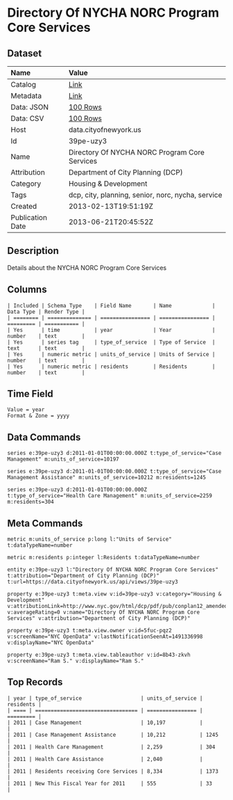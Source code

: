 # Directory Of NYCHA NORC Program Core Services

## Dataset

| Name | Value |
| :--- | :---- |
| Catalog | [Link](https://catalog.data.gov/dataset/directory-of-nycha-norc-program-core-services-5670f) |
| Metadata | [Link](https://data.cityofnewyork.us/api/views/39pe-uzy3) |
| Data: JSON | [100 Rows](https://data.cityofnewyork.us/api/views/39pe-uzy3/rows.json?max_rows=100) |
| Data: CSV | [100 Rows](https://data.cityofnewyork.us/api/views/39pe-uzy3/rows.csv?max_rows=100) |
| Host | data.cityofnewyork.us |
| Id | 39pe-uzy3 |
| Name | Directory Of NYCHA NORC Program Core Services |
| Attribution | Department of City Planning (DCP) |
| Category | Housing & Development |
| Tags | dcp, city, planning, senior, norc, nycha, service |
| Created | 2013-02-13T19:51:19Z |
| Publication Date | 2013-06-21T20:45:52Z |

## Description

Details about the NYCHA NORC Program Core Services

## Columns

```ls
| Included | Schema Type    | Field Name       | Name             | Data Type | Render Type |
| ======== | ============== | ================ | ================ | ========= | =========== |
| Yes      | time           | year             | Year             | number    | text        |
| Yes      | series tag     | type_of_service  | Type of Service  | text      | text        |
| Yes      | numeric metric | units_of_service | Units of Service | number    | text        |
| Yes      | numeric metric | residents        | Residents        | number    | text        |
```

## Time Field

```ls
Value = year
Format & Zone = yyyy
```

## Data Commands

```ls
series e:39pe-uzy3 d:2011-01-01T00:00:00.000Z t:type_of_service="Case Management" m:units_of_service=10197

series e:39pe-uzy3 d:2011-01-01T00:00:00.000Z t:type_of_service="Case Management Assistance" m:units_of_service=10212 m:residents=1245

series e:39pe-uzy3 d:2011-01-01T00:00:00.000Z t:type_of_service="Health Care Management" m:units_of_service=2259 m:residents=304
```

## Meta Commands

```ls
metric m:units_of_service p:long l:"Units of Service" t:dataTypeName=number

metric m:residents p:integer l:Residents t:dataTypeName=number

entity e:39pe-uzy3 l:"Directory Of NYCHA NORC Program Core Services" t:attribution="Department of City Planning (DCP)" t:url=https://data.cityofnewyork.us/api/views/39pe-uzy3

property e:39pe-uzy3 t:meta.view v:id=39pe-uzy3 v:category="Housing & Development" v:attributionLink=http://www.nyc.gov/html/dcp/pdf/pub/conplan12_amended_vol2.pdf v:averageRating=0 v:name="Directory Of NYCHA NORC Program Core Services" v:attribution="Department of City Planning (DCP)"

property e:39pe-uzy3 t:meta.view.owner v:id=5fuc-pqz2 v:screenName="NYC OpenData" v:lastNotificationSeenAt=1491336998 v:displayName="NYC OpenData"

property e:39pe-uzy3 t:meta.view.tableauthor v:id=8b43-zkvh v:screenName="Ram S." v:displayName="Ram S."
```

## Top Records

```ls
| year | type_of_service                   | units_of_service | residents | 
| ==== | ================================= | ================ | ========= | 
| 2011 | Case Management                   | 10,197           |           | 
| 2011 | Case Management Assistance        | 10,212           | 1245      | 
| 2011 | Health Care Management            | 2,259            | 304       | 
| 2011 | Health Care Assistance            | 2,040            |           | 
| 2011 | Residents receiving Core Services | 8,334            | 1373      | 
| 2011 | New This Fiscal Year for 2011     | 555              | 33        | 
```